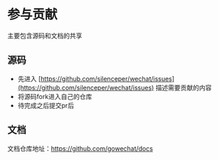 # 参与贡献
主要包含源码和文档的共享

## 源码
- 先进入 [https://github.com/silenceper/wechat/issues](https://github.com/silenceper/wechat/issues) 描述需要贡献的内容
- 将源码fork进入自己的仓库
- 待完成之后提交pr后

## 文档
文档仓库地址：https://github.com/gowechat/docs
